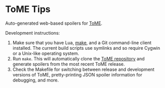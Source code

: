 ToME Tips
=========

Auto-generated web-based spoilers for [ToME](http://te4.org/).

Development instructions:

1. Make sure that you have Lua, [make](https://www.gnu.org/software/make/), and a Git command-line client installed.  The current build scripts use symlinks and so require Cygwin or a Unix-like operating system.
2. Run `make`.  This will automatically clone the [ToME repository](http://git.net-core.org/darkgod/t-engine4) and generate spoilers from the most recent ToME release.
3. Check the Makefile for switching between release and development versions of ToME, pretty-printing JSON spoiler information for debugging, and more.

